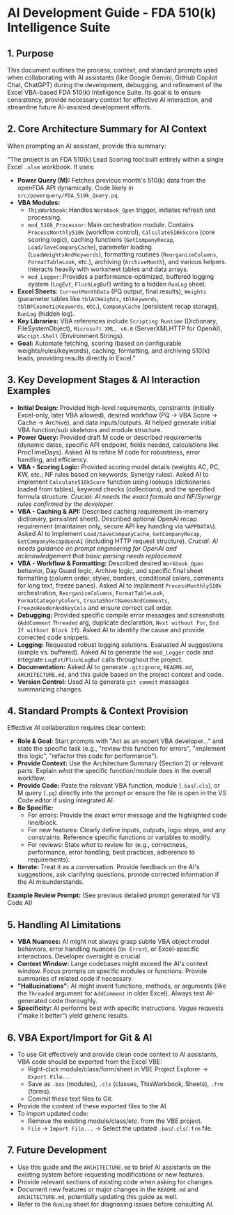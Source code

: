 # AI Development Guide - FDA 510(k) Intelligence Suite

## 1. Purpose

This document outlines the process, context, and standard prompts used when collaborating with AI assistants (like Google Gemini, GitHub Copilot Chat, ChatGPT) during the development, debugging, and refinement of the Excel VBA-based FDA 510(k) Intelligence Suite. Its goal is to ensure consistency, provide necessary context for effective AI interaction, and streamline future AI-assisted development efforts.

## 2. Core Architecture Summary for AI Context

When prompting an AI assistant, provide this summary:

"The project is an FDA 510(k) Lead Scoring tool built entirely within a single Excel `.xlsm` workbook. It uses:
* **Power Query (M):** Fetches previous month's 510(k) data from the openFDA API dynamically. Code likely in `src/powerquery/FDA_510k_Query.pq`.
* **VBA Modules:**
    * `ThisWorkbook`: Handles `Workbook_Open` trigger, initiates refresh and processing.
    * `mod_510k_Processor`: Main orchestration module. Contains `ProcessMonthly510k` (workflow control), `Calculate510kScore` (core scoring logic), caching functions (`GetCompanyRecap`, `Load/SaveCompanyCache`), parameter loading (`LoadWeightsAndKeywords`), formatting routines (`ReorganizeColumns`, `FormatTableLook`, etc.), archiving (`ArchiveMonth`), and various helpers. Interacts heavily with worksheet tables and data arrays.
    * `mod_Logger`: Provides a performance-optimized, buffered logging system (`LogEvt`, `FlushLogBuf`) writing to a hidden `RunLog` sheet.
* **Excel Sheets:** `CurrentMonthData` (PQ output, final results), `Weights` (parameter tables like `tblACWeights`, `tblKeywords`, `tblNFCosmeticKeywords`, etc.), `CompanyCache` (persistent recap storage), `RunLog` (hidden log).
* **Key Libraries:** VBA references include `Scripting Runtime` (Dictionary, FileSystemObject), `Microsoft XML, v6.0` (ServerXMLHTTP for OpenAI), `WScript.Shell` (Environment Strings).
* **Goal:** Automate fetching, scoring (based on configurable weights/rules/keywords), caching, formatting, and archiving 510(k) leads, providing results directly in Excel."

## 3. Key Development Stages & AI Interaction Examples

* **Initial Design:** Provided high-level requirements, constraints (initially Excel-only, later VBA allowed), desired workflow (PQ -> VBA Score -> Cache -> Archive), and data inputs/outputs. AI helped generate initial VBA function/sub skeletons and module structure.
* **Power Query:** Provided draft M code or described requirements (dynamic dates, specific API endpoint, fields needed, calculations like ProcTimeDays). Asked AI to refine M code for robustness, error handling, and efficiency.
* **VBA - Scoring Logic:** Provided scoring model details (weights AC, PC, KW, etc.; NF rules based on keywords; Synergy rules). Asked AI to implement `Calculate510kScore` function using lookups (dictionaries loaded from tables), keyword checks (collections), and the specified formula structure. *Crucial: AI needs the exact formula and NF/Synergy rules confirmed by the developer.*
* **VBA - Caching & API:** Described caching requirement (in-memory dictionary, persistent sheet). Described optional OpenAI recap requirement (maintainer only, secure API key handling via `%APPDATA%`). Asked AI to implement `Load/SaveCompanyCache`, `GetCompanyRecap`, `GetCompanyRecapOpenAI` (including HTTP request structure). *Crucial: AI needs guidance on prompt engineering for OpenAI and acknowledgement that basic parsing needs replacement.*
* **VBA - Workflow & Formatting:** Described desired `Workbook_Open` behavior, Day Guard logic, Archive logic, and specific final sheet formatting (column order, styles, borders, conditional colors, comments for long text, freeze panes). Asked AI to implement `ProcessMonthly510k` orchestration, `ReorganizeColumns`, `FormatTableLook`, `FormatCategoryColors`, `CreateShortNamesAndComments`, `FreezeHeaderAndKeyCols` and ensure correct call order.
* **Debugging:** Provided specific compile error messages and screenshots (`AddComment` `Threaded` arg, duplicate declaration, `Next without For`, `End If without Block If`). Asked AI to identify the cause and provide corrected code snippets.
* **Logging:** Requested robust logging solutions. Evaluated AI suggestions (simple vs. buffered). Asked AI to generate the `mod_Logger` code and integrate `LogEvt`/`FlushLogBuf` calls throughout the project.
* **Documentation:** Asked AI to generate `.gitignore`, `README.md`, `ARCHITECTURE.md`, and this guide based on the project context and code.
* **Version Control:** Used AI to generate `git commit` messages summarizing changes.

## 4. Standard Prompts & Context Provision

Effective AI collaboration requires clear context:

* **Role & Goal:** Start prompts with "Act as an expert VBA developer..." and state the specific task (e.g., "review this function for errors", "implement this logic", "refactor this code for performance").
* **Provide Context:** Use the Architecture Summary (Section 2) or relevant parts. Explain *what* the specific function/module does in the overall workflow.
* **Provide Code:** Paste the relevant VBA function, module (`.bas`/`.cls`), or M query (`.pq`) directly into the prompt or ensure the file is open in the VS Code editor if using integrated AI.
* **Be Specific:**
    * For errors: Provide the *exact* error message and the highlighted code line/block.
    * For new features: Clearly define inputs, outputs, logic steps, and any constraints. Reference specific functions or variables to modify.
    * For reviews: State *what* to review for (e.g., correctness, performance, error handling, best practices, adherence to requirements).
* **Iterate:** Treat it as a conversation. Provide feedback on the AI's suggestions, ask clarifying questions, provide corrected information if the AI misunderstands.

**Example Review Prompt:** (See previous detailed prompt generated for VS Code AI)

## 5. Handling AI Limitations

* **VBA Nuances:** AI might not always grasp subtle VBA object model behaviors, error handling nuances (`On Error`), or Excel-specific interactions. Developer oversight is crucial.
* **Context Window:** Large codebases might exceed the AI's context window. Focus prompts on specific modules or functions. Provide summaries of related code if necessary.
* **"Hallucinations":** AI might invent functions, methods, or arguments (like the `Threaded` argument for `AddComment` in older Excel). Always test AI-generated code thoroughly.
* **Specificity:** AI performs best with specific instructions. Vague requests ("make it better") yield generic results.

## 6. VBA Export/Import for Git & AI

* To use Git effectively and provide clean code context to AI assistants, VBA code should be exported from the Excel VBE:
    * Right-click module/class/form/sheet in VBE Project Explorer -> `Export File...`
    * Save as `.bas` (modules), `.cls` (classes, ThisWorkbook, Sheets), `.frm` (forms).
    * Commit these text files to Git.
* Provide the content of these exported files to the AI.
* To import updated code:
    * Remove the existing module/class/etc. from the VBE project.
    * `File` -> `Import File...` -> Select the updated `.bas`/`.cls`/`.frm` file.

## 7. Future Development

* Use this guide and the `ARCHITECTURE.md` to brief AI assistants on the existing system before requesting modifications or new features.
* Provide relevant sections of existing code when asking for changes.
* Document new features or major changes in the `README.md` and `ARCHITECTURE.md`, potentially updating this guide as well.
* Refer to the `RunLog` sheet for diagnosing issues before consulting AI.